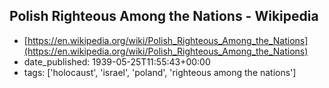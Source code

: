  ## Polish Righteous Among the Nations - Wikipedia
 - [https://en.wikipedia.org/wiki/Polish_Righteous_Among_the_Nations](https://en.wikipedia.org/wiki/Polish_Righteous_Among_the_Nations)
 - date_published: 1939-05-25T11:55:43+00:00
 - tags: ['holocaust', 'israel', 'poland', 'righteous among the nations']


